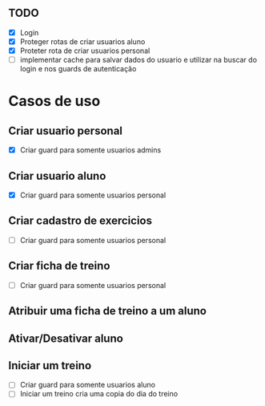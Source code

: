 ## TODO
- [x] Login
- [x] Proteger rotas de criar usuarios aluno
- [x] Proteter rota de criar usuarios personal
- [ ] implementar cache para salvar dados do usuario e utilizar na buscar do login e nos guards de autenticação

# Casos de uso
## Criar usuario personal
- [x] Criar guard para somente usuarios admins

## Criar usuario aluno
- [x] Criar guard para somente usuarios personal

## Criar cadastro de exercicios
- [ ] Criar guard para somente usuarios personal

## Criar ficha de treino
- [ ] Criar guard para somente usuarios personal

## Atribuir uma ficha de treino a um aluno

## Ativar/Desativar aluno

## Iniciar um treino
- [ ] Criar guard para somente usuarios aluno
- [ ] Iniciar um treino cria uma copia do dia do treino
